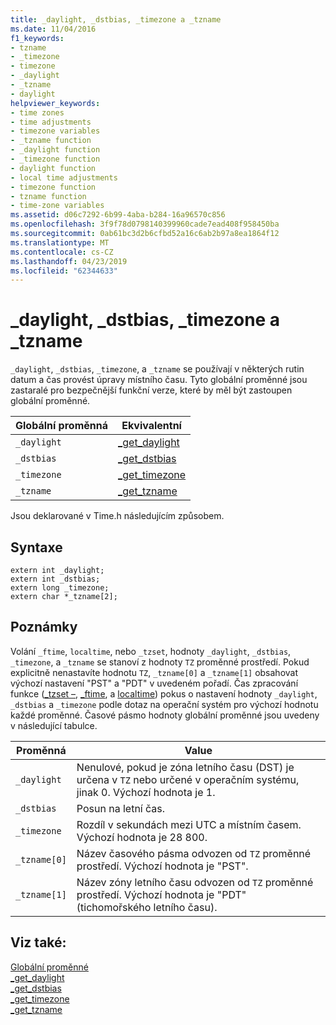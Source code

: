 ```yaml
---
title: _daylight, _dstbias, _timezone a _tzname
ms.date: 11/04/2016
f1_keywords:
- tzname
- _timezone
- timezone
- _daylight
- _tzname
- daylight
helpviewer_keywords:
- time zones
- time adjustments
- timezone variables
- _tzname function
- _daylight function
- _timezone function
- daylight function
- local time adjustments
- timezone function
- tzname function
- time-zone variables
ms.assetid: d06c7292-6b99-4aba-b284-16a96570c856
ms.openlocfilehash: 3f9f78d0798140399960cade7ead408f958450ba
ms.sourcegitcommit: 0ab61bc3d2b6cfbd52a16c6ab2b97a8ea1864f12
ms.translationtype: MT
ms.contentlocale: cs-CZ
ms.lasthandoff: 04/23/2019
ms.locfileid: "62344633"
---
```

# <a name="daylight-dstbias-timezone-and-tzname"></a>_daylight, _dstbias, _timezone a _tzname

`_daylight`, `_dstbias`, `_timezone`, a `_tzname` se používají v některých rutin datum a čas provést úpravy místního času. Tyto globální proměnné jsou zastaralé pro bezpečnější funkční verze, které by měl být zastoupen globální proměnné.

|Globální proměnná|Ekvivalentní|
|---------------------|---------------------------|
|`_daylight`|[_get_daylight](../c-runtime-library/reference/get-daylight.md)|
|`_dstbias`|[_get_dstbias](../c-runtime-library/reference/get-dstbias.md)|
|`_timezone`|[_get_timezone](../c-runtime-library/reference/get-timezone.md)|
|`_tzname`|[_get_tzname](../c-runtime-library/reference/get-tzname.md)|

Jsou deklarované v Time.h následujícím způsobem.

## <a name="syntax"></a>Syntaxe

```
extern int _daylight;
extern int _dstbias;
extern long _timezone;
extern char *_tzname[2];
```

## <a name="remarks"></a>Poznámky

Volání `_ftime`, `localtime`, nebo `_tzset`, hodnoty `_daylight`, `_dstbias`, `_timezone`, a `_tzname` se stanoví z hodnoty `TZ` proměnné prostředí. Pokud explicitně nenastavíte hodnotu `TZ`, `_tzname[0]` a `_tzname[1]` obsahovat výchozí nastavení "PST" a "PDT" v uvedeném pořadí.  Čas zpracování funkce ([_tzset –](../c-runtime-library/reference/tzset.md), [_ftime](../c-runtime-library/reference/ftime-ftime32-ftime64.md), a [localtime](../c-runtime-library/reference/localtime-localtime32-localtime64.md)) pokus o nastavení hodnoty `_daylight`, `_dstbias` a `_timezone` podle dotaz na operační systém pro výchozí hodnotu každé proměnné. Časové pásmo hodnoty globální proměnné jsou uvedeny v následující tabulce.

|Proměnná|Value|
|--------------|-----------|
|`_daylight`|Nenulové, pokud je zóna letního času (DST) je určena v `TZ` nebo určené v operačním systému, jinak 0. Výchozí hodnota je 1.|
|`_dstbias`|Posun na letní čas.|
|`_timezone`|Rozdíl v sekundách mezi UTC a místním časem. Výchozí hodnota je 28 800.|
|`_tzname[0]`|Název časového pásma odvozen od `TZ` proměnné prostředí. Výchozí hodnota je "PST".|
|`_tzname[1]`|Název zóny letního času odvozen od `TZ` proměnné prostředí. Výchozí hodnota je "PDT" (tichomořského letního času).|

## <a name="see-also"></a>Viz také:

[Globální proměnné](../c-runtime-library/global-variables.md)<br/>
[_get_daylight](../c-runtime-library/reference/get-daylight.md)<br/>
[_get_dstbias](../c-runtime-library/reference/get-dstbias.md)<br/>
[_get_timezone](../c-runtime-library/reference/get-timezone.md)<br/>
[_get_tzname](../c-runtime-library/reference/get-tzname.md)
